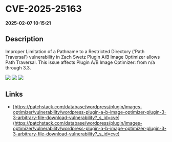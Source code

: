# CVE-2025-25163

**2025-02-07 10:15:21**

## Description
Improper Limitation of a Pathname to a Restricted Directory ('Path Traversal') vulnerability in Zach Swetz Plugin A/B Image Optimizer allows Path Traversal. This issue affects Plugin A/B Image Optimizer: from n/a through 3.3.

![](https://img.shields.io/static/v1?label=Score&message=7.5&color=red)
![](https://img.shields.io/static/v1?label=Severity&message=HIGH&color=red)
![](https://img.shields.io/static/v1?label=CWE&message=Traversal&color=green)

## Links
- [https://patchstack.com/database/wordpress/plugin/images-optimizer/vulnerability/wordpress-plugin-a-b-image-optimizer-plugin-3-3-arbitrary-file-download-vulnerability?_s_id=cve](https://patchstack.com/database/wordpress/plugin/images-optimizer/vulnerability/wordpress-plugin-a-b-image-optimizer-plugin-3-3-arbitrary-file-download-vulnerability?_s_id=cve)
